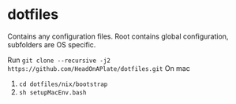 # dotfiles
Contains any configuration files.
Root contains global configuration, subfolders are OS specific.

Run `git clone --recursive -j2 https://github.com/HeadOnAPlate/dotfiles.git`
On mac 
1. `cd dotfiles/nix/bootstrap`
2. `sh setupMacEnv.bash`
